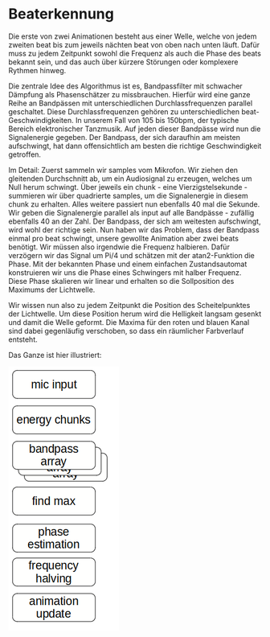 
# Beaterkennung

Die erste von zwei Animationen besteht aus einer Welle, welche von jedem zweiten beat bis zum jeweils nächten beat von oben nach unten läuft. 
Dafür muss zu jedem Zeitpunkt sowohl die Frequenz als auch die Phase des beats bekannt sein, und das auch über kürzere Störungen oder komplexere Rythmen hinweg.

Die zentrale Idee des Algorithmus ist es, Bandpassfilter mit schwacher Dämpfung als Phasenschätzer zu missbrauchen. 
Hierfür wird eine ganze Reihe an Bandpässen mit unterschiedlichen Durchlassfrequenzen parallel geschaltet. Diese Durchlassfrequenzen gehören zu unterschiedlichen beat-Geschwindigkeiten. In unserem Fall von 105 bis 150bpm, der typische Bereich elektronischer Tanzmusik. Auf jeden dieser Bandpässe wird nun die Signalenergie gegeben. Der Bandpass, der sich daraufhin am meisten aufschwingt, hat dann offensichtlich am besten die richtige Geschwindigkeit getroffen. 

Im Detail: Zuerst sammeln wir samples vom Mikrofon. Wir ziehen den gleitenden Durchschnitt ab, um ein Audiosignal zu erzeugen, welches um Null herum schwingt. Über jeweils ein chunk - eine Vierzigstelsekunde - summieren wir über quadrierte samples, um die Signalenergie in diesem chunk zu erhalten. Alles weitere passiert nun ebenfalls 40 mal die Sekunde. Wir geben die Signalenergie parallel als input auf alle Bandpässe - zufällig ebenfalls 40 an der Zahl. Der Bandpass, der sich am weitesten aufschwingt, wird wohl der richtige sein. Nun haben wir das Problem, dass der Bandpass einmal pro beat schwingt, unsere gewollte Animation aber zwei beats benötigt. Wir müssen also irgendwie die Frequenz halbieren. Dafür verzögern wir das Signal um Pi/4 und schätzen mit der atan2-Funktion die Phase. Mit der bekannten Phase und einem einfachen Zustandsautomat konstruieren wir uns die Phase eines Schwingers mit halber Frequenz. Diese Phase skalieren wir linear und erhalten so die Sollposition des Maximums der Lichtwelle. 

Wir wissen nun also zu jedem Zeitpunkt die Position des Scheitelpunktes der Lichtwelle. Um diese Position herum wird die Helligkeit langsam gesenkt und damit die Welle geformt. Die Maxima für den roten und blauen Kanal sind dabei gegenläufig verschoben, so dass ein räumlicher Farbverlauf entsteht. 

Das Ganze ist hier illustriert:

![Blockdiagramm Beaterkennung](grafiken/illustrationen/beaterkennung.PNG "Blockdiagramm Beaterkennung")


